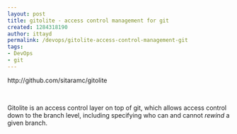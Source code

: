 ```yaml
---
layout: post
title: gitolite - access control management for git
created: 1284318190
author: ittayd
permalink: /devops/gitolite-access-control-management-git
tags:
- DevOps
- git
---
```

<p>http://github.com/sitaramc/gitolite</p>
<p>&nbsp;</p>
<p>Gitolite is an access control layer on top of git, which allows access control down to the branch level, including specifying who can and cannot <em>rewind</em> a given branch.</p>

